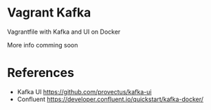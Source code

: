 # Vagrant Kafka

Vagrantfile with Kafka and UI on Docker

More info comming soon

# References
- Kafka UI https://github.com/provectus/kafka-ui
- Confluent https://developer.confluent.io/quickstart/kafka-docker/
